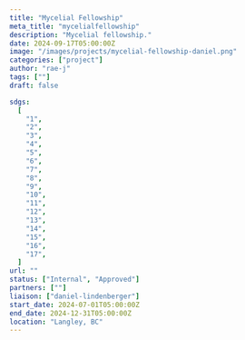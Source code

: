 ```yaml
---
title: "Mycelial Fellowship"
meta_title: "mycelialfellowship"
description: "Mycelial fellowship."
date: 2024-09-17T05:00:00Z
image: "/images/projects/mycelial-fellowship-daniel.png"
categories: ["project"]
author: "rae-j"
tags: [""]
draft: false

sdgs:
  [
    "1",
    "2",
    "3",
    "4",
    "5",
    "6",
    "7",
    "8",
    "9",
    "10",
    "11",
    "12",
    "13",
    "14",
    "15",
    "16",
    "17",
  ]
url: ""
status: ["Internal", "Approved"]
partners: [""]
liaison: ["daniel-lindenberger"]
start_date: 2024-07-01T05:00:00Z
end_date: 2024-12-31T05:00:00Z
location: "Langley, BC"
---
```

